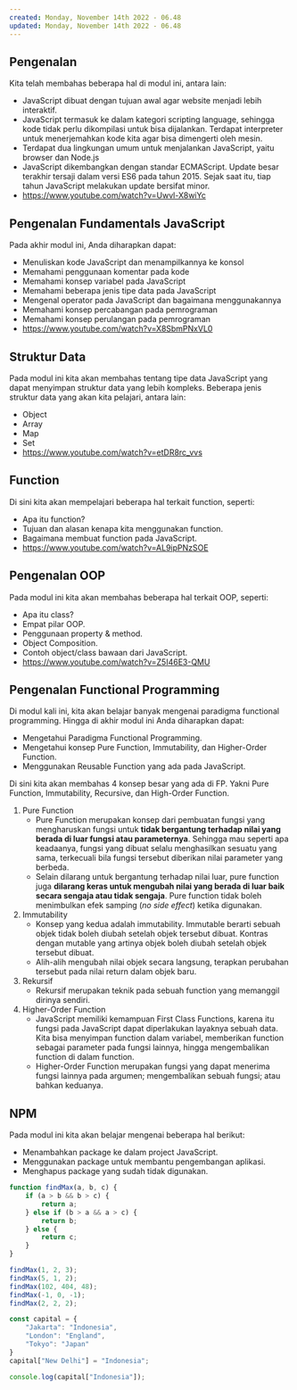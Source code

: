 ```yaml
---
created: Monday, November 14th 2022 - 06.48
updated: Monday, November 14th 2022 - 06.48
---
```

## Pengenalan
Kita telah membahas beberapa hal di modul ini, antara lain:
-   JavaScript dibuat dengan tujuan awal agar website menjadi lebih interaktif.
-   JavaScript termasuk ke dalam kategori scripting language, sehingga kode tidak perlu dikompilasi untuk bisa dijalankan. Terdapat interpreter untuk menerjemahkan kode kita agar bisa dimengerti oleh mesin.
-   Terdapat dua lingkungan umum untuk menjalankan JavaScript, yaitu browser dan Node.js
-   JavaScript dikembangkan dengan standar ECMAScript. Update besar terakhir tersaji dalam versi ES6 pada tahun 2015. Sejak saat itu, tiap tahun JavaScript melakukan update bersifat minor.
- https://www.youtube.com/watch?v=Uwvl-X8wiYc

## Pengenalan Fundamentals JavaScript
Pada akhir modul ini, Anda diharapkan dapat:
-   Menuliskan kode JavaScript dan menampilkannya ke konsol
-   Memahami penggunaan komentar pada kode
-   Memahami konsep variabel pada JavaScript
-   Memahami beberapa jenis tipe data pada JavaScript
-   Mengenal operator pada JavaScript dan bagaimana menggunakannya
-   Memahami konsep percabangan pada pemrograman
-   Memahami konsep perulangan pada pemrograman
- https://www.youtube.com/watch?v=X8SbmPNxVL0

## Struktur Data
Pada modul ini kita akan membahas tentang tipe data JavaScript yang dapat menyimpan struktur data yang lebih kompleks. Beberapa jenis struktur data yang akan kita pelajari, antara lain:
-   Object
-   Array
-   Map
-   Set
- https://www.youtube.com/watch?v=etDR8rc_vvs

## Function
Di sini kita akan mempelajari beberapa hal terkait function, seperti:
-   Apa itu function?
-   Tujuan dan alasan kenapa kita menggunakan function.
-   Bagaimana membuat function pada JavaScript.
- https://www.youtube.com/watch?v=AL9ipPNzSOE

## Pengenalan OOP
Pada modul ini kita akan membahas beberapa hal terkait OOP, seperti:
-   Apa itu class?
-   Empat pilar OOP.
-   Penggunaan property & method.
-   Object Composition.
-   Contoh object/class bawaan dari JavaScript.
- https://www.youtube.com/watch?v=Z5I46E3-QMU

## Pengenalan Functional Programming
Di modul kali ini, kita akan belajar banyak mengenai paradigma functional programming. Hingga di akhir modul ini Anda diharapkan dapat:
-   Mengetahui Paradigma Functional Programming.
-   Mengetahui konsep Pure Function, Immutability, dan Higher-Order Function.
-   Menggunakan Reusable Function yang ada pada JavaScript.

Di sini kita akan membahas 4 konsep besar yang ada di FP. Yakni Pure Function, Immutability, Recursive, dan High-Order Function.
1. Pure Function
	- Pure Function merupakan konsep dari pembuatan fungsi yang mengharuskan fungsi untuk **tidak bergantung terhadap nilai yang berada di luar fungsi atau parameternya**. Sehingga mau seperti apa keadaanya, fungsi yang dibuat selalu menghasilkan sesuatu yang sama, terkecuali bila fungsi tersebut diberikan nilai parameter yang berbeda. 
	- Selain dilarang untuk bergantung terhadap nilai luar, pure function juga **dilarang keras untuk mengubah nilai yang berada di luar baik secara sengaja atau tidak sengaja**. Pure function tidak boleh menimbulkan efek samping (_no side effect_) ketika digunakan.
2. Immutability
	- Konsep yang kedua adalah immutability. Immutable berarti sebuah objek tidak boleh diubah setelah objek tersebut dibuat. Kontras dengan mutable yang artinya objek boleh diubah setelah objek tersebut dibuat.
	- Alih-alih mengubah nilai objek secara langsung, terapkan perubahan tersebut pada nilai return dalam objek baru.
3. Rekursif
	- Rekursif merupakan teknik pada sebuah function yang memanggil dirinya sendiri.
4. Higher-Order Function
	- JavaScript memiliki kemampuan First Class Functions, karena itu fungsi pada JavaScript dapat diperlakukan layaknya sebuah data. Kita bisa menyimpan function dalam variabel, memberikan function sebagai parameter pada fungsi lainnya, hingga mengembalikan function di dalam function.
	- Higher-Order Function merupakan fungsi yang dapat menerima fungsi lainnya pada argumen; mengembalikan sebuah fungsi; atau bahkan keduanya.

## NPM
Pada modul ini kita akan belajar mengenai beberapa hal berikut:
-   Menambahkan package ke dalam project JavaScript.
-   Menggunakan package untuk membantu pengembangan aplikasi.
-   Menghapus package yang sudah tidak digunakan.

```js
function findMax(a, b, c) {
    if (a > b && b > c) {
        return a;
    } else if (b > a && a > c) {
        return b;
    } else {
        return c;
    }
}

findMax(1, 2, 3);
findMax(5, 1, 2);
findMax(102, 404, 48);
findMax(-1, 0, -1);
findMax(2, 2, 2);
```

```js
const capital = {
    "Jakarta": "Indonesia",
    "London": "England",
    "Tokyo": "Japan"
}
capital["New Delhi"] = "Indonesia";

console.log(capital["Indonesia"]);
```